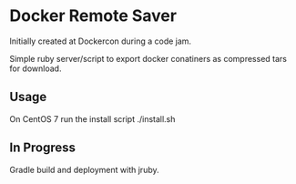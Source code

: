 # Docker Remote Saver
Initially created at Dockercon during a code jam.

Simple ruby server/script to export docker conatiners as compressed tars for download.

## Usage
On CentOS 7 run the install script ./install.sh 

## In Progress
Gradle build and deployment with jruby.